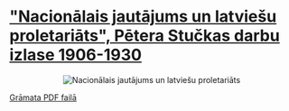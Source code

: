 # ["Nacionālais jautājums un latviešu proletariāts", Pētera Stučkas darbu izlase 1906-1930](https://play.google.com/store/books/details/P_Stu%C4%8Dka_Nacionalais_jautajums_un_latvie%C5%A1u_proleta?id=dhppAAAAMAAJ)
<p align="center"><img src="./000.png" alt="Nacionālais jautājums un latviešu proletariāts"></p>

[Grāmata PDF failā](./Nacionalais-jautjaums-un-latviesu-proletariats-Darbu-izlase-1906-1930.pdf)